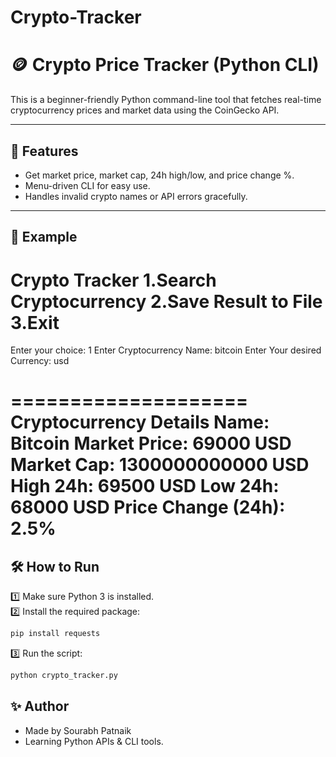 # Crypto-Tracker

# 🪙 Crypto Price Tracker (Python CLI)

This is a beginner-friendly Python command-line tool that fetches real-time cryptocurrency prices and market data using the CoinGecko API.

---

## 🚀 Features

- Get market price, market cap, 24h high/low, and price change %.
- Menu-driven CLI for easy use.
- Handles invalid crypto names or API errors gracefully.

---

## 📌 Example

Crypto Tracker
1.Search Cryptocurrency
2.Save Result to File
3.Exit
====================
Enter your choice: 1
Enter Cryptocurrency Name: bitcoin
Enter Your desired Currency: usd

====================
Cryptocurrency Details
Name: Bitcoin
Market Price: 69000 USD
Market Cap: 1300000000000 USD
High 24h: 69500 USD
Low 24h: 68000 USD
Price Change (24h): 2.5%
====================

## 🛠 How to Run

1️⃣ Make sure Python 3 is installed.  
2️⃣ Install the required package:
```bash
pip install requests
```
3️⃣ Run the script:
```bash
python crypto_tracker.py
```


## ✨ Author
- Made by Sourabh Patnaik
- Learning Python APIs & CLI tools.